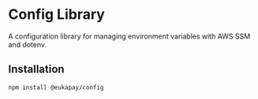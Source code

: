 # Config Library
A configuration library for managing environment variables with AWS SSM and dotenv.

## Installation
```sh
npm install @eukapay/config
